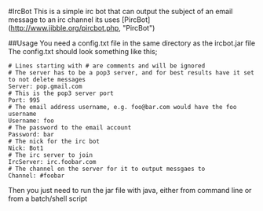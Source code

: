 #IrcBot
This is a simple irc bot that can output the subject of an email message to an irc channel
its uses [PircBot] (http://www.jibble.org/pircbot.php, "PircBot")

##Usage
You need a config.txt file in the same directory as the ircbot.jar file
The config.txt should look something like this;

```
# Lines starting with # are comments and will be ignored
# The server has to be a pop3 server, and for best results have it set to not delete messages
Server: pop.gmail.com
# This is the pop3 server port
Port: 995
# The email address username, e.g. foo@bar.com would have the foo username
Username: foo
# The password to the email account
Password: bar
# The nick for the irc bot
Nick: Bot1 
# The irc server to join
IrcServer: irc.foobar.com
# The channel on the server for it to output messgaes to
Channel: #foobar

```

Then you just need to run the jar file with java, either from command line or from a batch/shell script